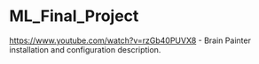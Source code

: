 # ML_Final_Project

https://www.youtube.com/watch?v=rzGb40PUVX8 - Brain Painter installation and configuration description.
